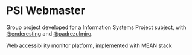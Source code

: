 # PSI Webmaster
Group project developed for a Information Systems Project subject, with [@enderesting](https://github.com/enderesting) and [@padrezulmiro](https://github.com/padrezulmiro).

Web accessibility monitor platform, implemented with MEAN stack